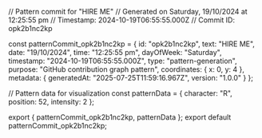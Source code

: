 // Pattern commit for "HIRE ME"
// Generated on Saturday, 19/10/2024 at 12:25:55 pm
// Timestamp: 2024-10-19T06:55:55.000Z
// Commit ID: opk2b1nc2kp

const patternCommit_opk2b1nc2kp = {
  id: "opk2b1nc2kp",
  text: "HIRE ME",
  date: "19/10/2024",
  time: "12:25:55 pm",
  dayOfWeek: "Saturday",
  timestamp: "2024-10-19T06:55:55.000Z",
  type: "pattern-generation",
  purpose: "GitHub contribution graph pattern",
  coordinates: {
    x: 0,
    y: 4
  },
  metadata: {
    generatedAt: "2025-07-25T11:59:16.967Z",
    version: "1.0.0"
  }
};

// Pattern data for visualization
const patternData = {
  character: "R",
  position: 52,
  intensity: 2
};

export { patternCommit_opk2b1nc2kp, patternData };
export default patternCommit_opk2b1nc2kp;
